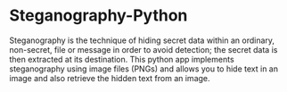 # Steganography-Python
Steganography is the technique of hiding secret data within an ordinary, non-secret, file or message in order to avoid detection; the secret data is then extracted at its destination. This python app implements steganography using image files (PNGs) and allows you to hide text in an image and also retrieve the hidden text from an image.
